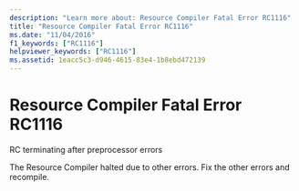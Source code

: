 ```yaml
---
description: "Learn more about: Resource Compiler Fatal Error RC1116"
title: "Resource Compiler Fatal Error RC1116"
ms.date: "11/04/2016"
f1_keywords: ["RC1116"]
helpviewer_keywords: ["RC1116"]
ms.assetid: 1eacc5c3-d946-4615-83e4-1b8ebd472139
---
```

# Resource Compiler Fatal Error RC1116

RC terminating after preprocessor errors

The Resource Compiler halted due to other errors. Fix the other errors and recompile.
